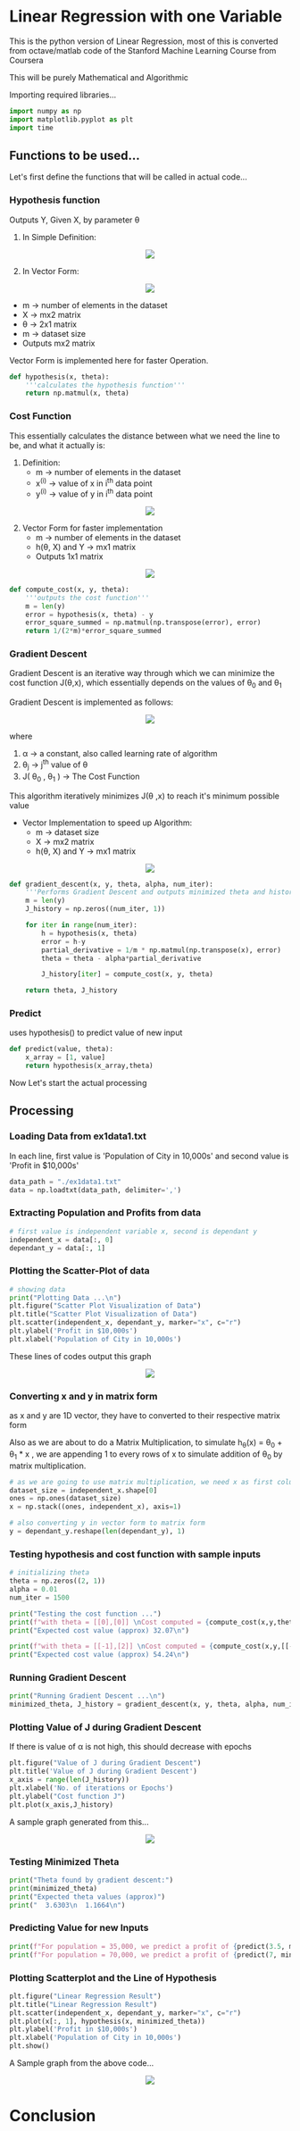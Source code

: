 # Linear Regression with one Variable

This is the python version of Linear Regression, most of this is converted from octave/matlab code of the Stanford Machine Learning Course from Coursera

This will be purely Mathematical and Algorithmic

Importing required libraries...

```python
import numpy as np
import matplotlib.pyplot as plt
import time
```

## Functions to be used...

Let's first define the functions that will be called in actual code...

### Hypothesis function

Outputs Y, Given X, by parameter &theta;

1. In Simple Definition:

<p align="center"><img src="./Sources/hypothesis_equation.png" ></p>

2. In Vector Form:

<p align="center"><img src="./Sources/matrix_hypothesis.png" ></p>

-   m -> number of elements in the dataset
-   X -> mx2 matrix
-   &theta; -> 2x1 matrix
-   m -> dataset size
-   Outputs mx2 matrix

Vector Form is implemented here for faster Operation.


```python
def hypothesis(x, theta):
    '''calculates the hypothesis function'''
    return np.matmul(x, theta)
```

### Cost Function

This essentially calculates the distance between what we need the line to be, and what it actually is:


1. Definition:
    -   m -> number of elements in the dataset
    -   x<sup>(i)</sup> -> value of x in i<sup>th</sup> data point
    -   y<sup>(i)</sup> -> value of y in i<sup>th</sup> data point

<p align="center"><img src="./Sources/cost_function_equation.jpg" ></p>

2. Vector Form for faster implementation
    -   m -> number of elements in the dataset
    -   h(&theta;, X) and Y -> mx1 matrix
    -   Outputs 1x1 matrix

<p align="center"><img src="./Sources/cost_function_matrix.jpg" ></p>

```python
def compute_cost(x, y, theta):
    '''outputs the cost function'''
    m = len(y)
    error = hypothesis(x, theta) - y
    error_square_summed = np.matmul(np.transpose(error), error)
    return 1/(2*m)*error_square_summed
```

### Gradient Descent

Gradient Descent is an iterative way through which we can minimize the cost function J(&theta;,x), which essentially depends on the values of &theta;<sub>0</sub> and &theta;<sub>1</sub>

Gradient Descent is implemented as follows:

<p align="center"><img src="./Sources/gradient_descent.jpg" ></p>

where

1.  &alpha; -> a constant, also called learning rate of algorithm
2.  &theta;<sub>j</sub> -> j<sup>th</sup> value of &theta;
3.  J( &theta;<sub>0</sub> , &theta;<sub>1</sub> ) -> The Cost Function

This algorithm iteratively minimizes J(&theta; ,x) to reach it's minimum possible value

- Vector Implementation to speed up Algorithm: 
    -   m -> dataset size
    -   X -> mx2 matrix
    -   h(&theta;, X) and Y -> mx1 matrix

<p align="center"><img src="./Sources/gradient_descent_matrix.jpg" ></p>

```python
def gradient_descent(x, y, theta, alpha, num_iter):
    '''Performs Gradient Descent and outputs minimized theta and history of cost_functions'''
    m = len(y)
    J_history = np.zeros((num_iter, 1))

    for iter in range(num_iter):
        h = hypothesis(x, theta)
        error = h-y
        partial_derivative = 1/m * np.matmul(np.transpose(x), error)
        theta = theta - alpha*partial_derivative

        J_history[iter] = compute_cost(x, y, theta)

    return theta, J_history
```

### Predict 
 
 uses hypothesis() to predict value of new input

```python
def predict(value, theta):
    x_array = [1, value]
    return hypothesis(x_array,theta)
```

Now Let's start the actual processing

## Processing

### Loading Data from ex1data1.txt

In each line, first value is 'Population of City in 10,000s' and second value is 'Profit in $10,000s'

```python
data_path = "./ex1data1.txt"
data = np.loadtxt(data_path, delimiter=',')
```

###  Extracting Population and Profits from data

```python
# first value is independent variable x, second is dependant y
independent_x = data[:, 0]
dependant_y = data[:, 1]
```

### Plotting the Scatter-Plot of data

```python
# showing data
print("Plotting Data ...\n")
plt.figure("Scatter Plot Visualization of Data")
plt.title("Scatter Plot Visualization of Data")
plt.scatter(independent_x, dependant_y, marker="x", c="r")
plt.ylabel('Profit in $10,000s')
plt.xlabel('Population of City in 10,000s')
```
These lines of codes output this graph

<p align="center"><img src="./Sources/scatterplot.png" ></p>

### Converting x and y in matrix form

as x and y are 1D vector, they have to converted to their respective matrix form

Also as we are about to do a Matrix Multiplication, to simulate h<sub>&theta;</sub>(x) = &theta;<sub>0</sub> + &theta;<sub>1</sub> * x , we are appending 1 to every rows of x to simulate addition of &theta;<sub>0</sub> by matrix multiplication.

```python
# as we are going to use matrix multiplication, we need x as first column 1, second column values
dataset_size = independent_x.shape[0]
ones = np.ones(dataset_size)
x = np.stack((ones, independent_x), axis=1)

# also converting y in vector form to matrix form
y = dependant_y.reshape(len(dependant_y), 1)
```

### Testing hypothesis and cost function with sample inputs

```python
# initializing theta
theta = np.zeros((2, 1))
alpha = 0.01
num_iter = 1500

print("Testing the cost function ...")
print(f"with theta = [[0],[0]] \nCost computed = {compute_cost(x,y,theta)}")
print("Expected cost value (approx) 32.07\n")

print(f"with theta = [[-1],[2]] \nCost computed = {compute_cost(x,y,[[-1],[2]])}")
print("Expected cost value (approx) 54.24\n")
```

### Running Gradient Descent

```python
print("Running Gradient Descent ...\n")
minimized_theta, J_history = gradient_descent(x, y, theta, alpha, num_iter)
```

### Plotting Value of J during Gradient Descent 

If there is value of &alpha; is not high, this should decrease with epochs

```python
plt.figure("Value of J during Gradient Descent")
plt.title('Value of J during Gradient Descent')
x_axis = range(len(J_history))
plt.xlabel('No. of iterations or Epochs')
plt.ylabel("Cost function J")
plt.plot(x_axis,J_history)
```
A sample graph generated from this...

<p align="center"><img src="./Sources/history.png" ></p>

### Testing Minimized Theta

```python
print("Theta found by gradient descent:")
print(minimized_theta)
print("Expected theta values (approx)")
print("  3.6303\n  1.1664\n")
```

### Predicting Value for new Inputs

```python
print(f"For population = 35,000, we predict a profit of {predict(3.5, minimized_theta)*10000}")
print(f"For population = 70,000, we predict a profit of {predict(7, minimized_theta)*10000}")
```

### Plotting Scatterplot and the Line of Hypothesis

```python
plt.figure("Linear Regression Result")
plt.title("Linear Regression Result")
plt.scatter(independent_x, dependant_y, marker="x", c="r")
plt.plot(x[:, 1], hypothesis(x, minimized_theta))
plt.ylabel('Profit in $10,000s')
plt.xlabel('Population of City in 10,000s')
plt.show()
```

A Sample graph from the above code...

<p align="center"><img src="./Sources/Line.png" ></p>

# Conclusion


